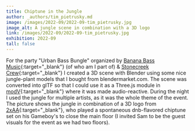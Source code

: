 ```yaml
---
title: Chiptune in the Jungle
author: _authors/tim_pietrusky.md
image: /images/2022-09/2022-09-tim_pietrusky.jpg
image_alt: A jungle scene in combination with a 3D logo
link: /images/2022-09/2022-09-tim_pietrusky.jpg
exhibition: 2022-09
tall: false 
---
```

For the party "Urban Bass Bungle" organized by [Banana Bass Music](https://bananabassmusic.com/en/){:target="_blank"} (of who am I part of) & [Stonecreek Crew](https://www.instagram.com/stonecreekcrewdd){:target="_blank"} I created a 3D scene with Blender using some nice jungle-plant models that I bought from blendermarket.com. The scene was converted into glTF so that I could use it as a Three.js module in [modV](https://modv.vcync.gl/){:target="_blank"} where it was made audio-reactive. During the night I used the jungle for multiple artists, as it was the whole theme of the event. The picture shows the jungle in combination of a 3D logo from [2xAA](https://2xaa.fm/){:target="_blank"}, who played a spontaneous dnb-flavored chiptune set on his Gameboy's to close the main floor (I invited Sam to be the guest visuals for the event as we had two floors).